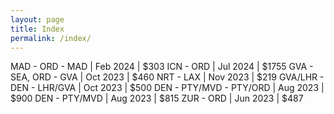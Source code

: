 ```yaml
---
layout: page
title: Index
permalink: /index/
---
```


MAD - ORD - MAD | Feb 2024 | $303
ICN - ORD | Jul 2024 | $1755
GVA - SEA, ORD - GVA | Oct 2023 | $460
NRT - LAX               | Nov 2023 | $219 
GVA/LHR - DEN - LHR/GVA | Oct 2023 | $500 
DEN - PTY/MVD - PTY/ORD | Aug 2023 | $900 
DEN - PTY/MVD           | Aug 2023 | $815 
ZUR - ORD               | Jun 2023 | $487 
